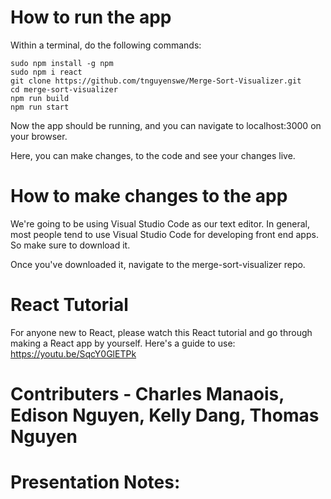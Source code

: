 # How to run the app

Within a terminal, do the following commands:

``` 
sudo npm install -g npm
sudo npm i react
git clone https://github.com/tnguyenswe/Merge-Sort-Visualizer.git 
cd merge-sort-visualizer
npm run build
npm run start
```

Now the app should be running, and you can navigate to localhost:3000 on your browser.

Here, you can make changes, to the code and see your changes live.

# How to make changes to the app

We're going to be using Visual Studio Code as our text editor. In general, most people tend to use Visual Studio Code for developing front end apps. So make sure to download it.

Once you've downloaded it, navigate to the merge-sort-visualizer repo.

# React Tutorial

For anyone new to React, please watch this React tutorial and go through
making a React app by yourself. Here's a guide to use: https://youtu.be/SqcY0GlETPk

# Contributers - Charles Manaois, Edison Nguyen, Kelly Dang, Thomas Nguyen

# Presentation Notes:

